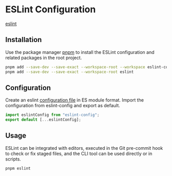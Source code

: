 # ESLint Configuration

[eslint](https://github.com/eslint/eslint/)

## Installation

Use the package manager [pnpm](https://pnpm.io/) to install the ESLint configuration and related packages in the root project.

```bash
pnpm add --save-dev --save-exact --workspace-root --workspace eslint-config
pnpm add --save-dev --save-exact --workspace-root eslint
```

## Configuration

Create an eslint [configuration file](https://eslint.org/docs/latest/use/configure/configuration-files) in ES module format. Import the configuration from eslint-config and export as default.

```javascript
import eslintConfig from "eslint-config";
export default [...eslintConfig];
```

## Usage

ESLint can be integrated with editors, executed in the Git pre-commit hook to check or fix staged files, and the CLI tool can be used directly or in scripts.

```bash
pnpm eslint
```
